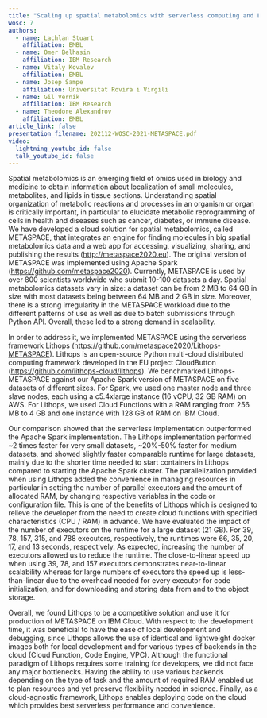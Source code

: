 ```yaml
---
title: "Scaling up spatial metabolomics with serverless computing and Lithops"
wosc: 7
authors:
  - name: Lachlan Stuart
    affiliation: EMBL
  - name: Omer Belhasin
    affiliation: IBM Research
  - name: Vitaly Kovalev
    affiliation: EMBL
  - name: Josep Sampe
    affiliation: Universitat Rovira i Virgili
  - name: Gil Vernik
    affiliation: IBM Research
  - name: Theodore Alexandrov
    affiliation: EMBL
article_link: false
presentation_filename: 202112-WOSC-2021-METASPACE.pdf
video:
  lightning_youtube_id: false
  talk_youtube_id: false
---
```


Spatial metabolomics is an emerging field of omics used in biology and medicine to obtain information about localization of small molecules, metabolites, and lipids in tissue sections. Understanding spatial organization of metabolic reactions and processes in an organism or organ is critically important, in particular to elucidate metabolic reprogramming of cells in health and diseases such as cancer, diabetes, or immune disease. We have developed a cloud solution for spatial metabolomics, called METASPACE, that integrates an engine for finding molecules in big spatial metabolomics data and a web app for accessing, visualizing, sharing, and publishing the results (http://metaspace2020.eu). The original version of METASPACE was implemented using Apache Spark (https://github.com/metaspace2020). Currently, METASPACE is used by over 800 scientists worldwide who submit 10-100 datasets a day. Spatial metabolomics datasets vary in size: a dataset can be from 2 MB to 64 GB in size with most datasets being between 64 MB and 2 GB in size. Moreover, there is a strong irregularity in the METASPACE workload due to the different patterns of use as well as due to batch submissions through Python API. Overall, these led to a strong demand in scalability.

In order to address it, we implemented METASPACE using the serverless framework Lithops (https://github.com/metaspace2020/Lithops-METASPACE). Lithops is an open-source Python multi-cloud distributed computing framework developed in the EU project CloudButton (https://github.com/lithops-cloud/lithops). We benchmarked Lithops-METASPACE against our Apache Spark version of METASPACE on five datasets of different sizes. For Spark, we used one master node and three slave nodes, each using a c5.4xlarge instance (16 vCPU, 32 GB RAM) on AWS. For Lithops, we used Cloud Functions with a RAM ranging from 256 MB to 4 GB and one instance with 128 GB of RAM  on IBM Cloud.

Our comparison showed that the serverless implementation outperformed the Apache Spark implementation. The Lithops implementation performed ~2 times faster for very small datasets, ~20%-50% faster for medium datasets, and showed slightly faster comparable runtime for large datasets, mainly due to the shorter time needed to start containers in Lithops compared to starting the Apache Spark cluster. The parallelization provided when using Lithops added the convenience in managing resources in particular in setting the number of parallel executors and the amount of allocated RAM, by changing respective variables in the code or configuration file. This is one of the benefits of Lithops which is designed to relieve the developer from the need to create cloud functions with specified characteristics (CPU / RAM) in advance. We have evaluated the impact of the number of executors on the runtime for a large dataset (21 GB). For 39, 78, 157, 315, and 788 executors, respectively, the runtimes were 66, 35, 20, 17, and 13 seconds, respectively. As expected, increasing the number of executors allowed us to reduce the runtime. The close-to-linear speed up when using 39, 78, and 157 executors demonstrates near-to-linear scalability whereas for large numbers of executors the speed up is less-than-linear due to the overhead needed for every executor for code initialization, and for downloading and storing data from and to the object storage. 

Overall, we found Lithops to be a competitive solution and use it for production of METASPACE on IBM Cloud. With respect to the development time, it was beneficial to have the ease of local development and debugging, since Lithops allows the use of identical and lightweight docker images both for local development and for various types of backends in the cloud (Cloud Function, Code Engine, VPC). Although the functional paradigm of Lithops requires some training for developers, we did not face any major bottlenecks. Having the ability to use various backends depending on the type of task and the amount of required RAM enabled us to plan resources and yet preserve flexibility needed in science. Finally, as a cloud-agnostic framework, Lithops enables deploying code on the cloud which provides best serverless performance and convenience.

